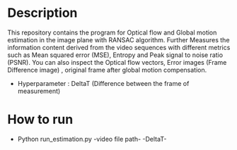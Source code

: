 # Description 
This repository contains the program for Optical flow and Global motion estimation in the image plane with RANSAC algorithm. Further Measures the information content derived from 
the video sequences with different metrics such as Mean squared error (MSE), Entropy and Peak signal to noise ratio (PSNR). You can also inspect the Optical flow vectors, 
Error images (Frame Difference image) , original frame after global motion compensation.

- Hyperparameter : DeltaT <integer> (Difference between the frame of measurement)

# How to run 
- Python run_estimation.py -video file path- -DeltaT- 
